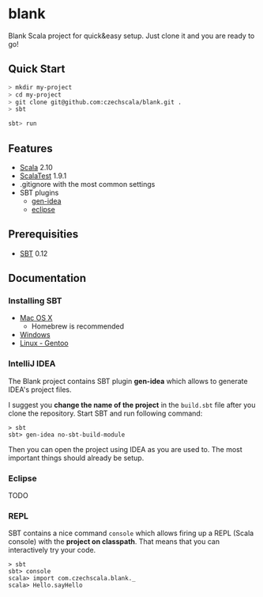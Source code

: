 blank
=====

Blank Scala project for quick&amp;easy setup. Just clone it and you are ready to go!

## Quick Start

```bash
> mkdir my-project
> cd my-project
> git clone git@github.com:czechscala/blank.git .
> sbt
```

```sbt
sbt> run
```

## Features
* [Scala](http://www.scala-lang.org) 2.10
* [ScalaTest](http://www.scalatest.org) 1.9.1
* .gitignore with the most common settings
* SBT plugins
  * [gen-idea](https://github.com/mpeltonen/sbt-idea)
  * [eclipse](https://github.com/typesafehub/sbteclipse)

## Prerequisities
* [SBT](http://www.scala-sbt.org) 0.12

## Documentation

### Installing SBT
* [Mac OS X](http://www.scala-sbt.org/release/docs/Getting-Started/Setup.html#mac)
  * Homebrew is recommended
* [Windows](http://www.scala-sbt.org/release/docs/Getting-Started/Setup.html#installing-sbt)
* [Linux - Gentoo](http://www.scala-sbt.org/release/docs/Getting-Started/Setup.html#gentoo)

### IntelliJ IDEA
The Blank project contains SBT plugin **gen-idea**  which allows to generate IDEA's project files.

I suggest you **change the name of the project** in the `build.sbt` file after you clone the repository. 
Start SBT and run following command:

```
> sbt
sbt> gen-idea no-sbt-build-module
```

Then you can open the project using IDEA as you are used to. The most important things should already be setup.

### Eclipse

TODO

### REPL
SBT contains a nice command `console` which allows firing up a REPL (Scala console) with the **project on classpath**.
That means that you can interactively try your code.

```
> sbt
sbt> console
scala> import com.czechscala.blank._
scala> Hello.sayHello
```
